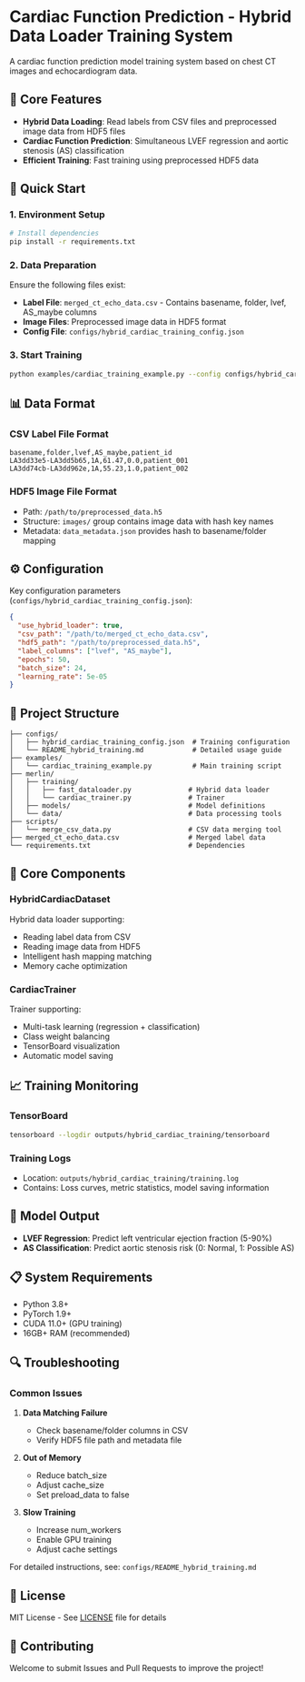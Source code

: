 # Cardiac Function Prediction - Hybrid Data Loader Training System

A cardiac function prediction model training system based on chest CT images and echocardiogram data.

## 🎯 Core Features

- **Hybrid Data Loading**: Read labels from CSV files and preprocessed image data from HDF5 files
- **Cardiac Function Prediction**: Simultaneous LVEF regression and aortic stenosis (AS) classification
- **Efficient Training**: Fast training using preprocessed HDF5 data

## 🚀 Quick Start

### 1. Environment Setup

```bash
# Install dependencies
pip install -r requirements.txt
```

### 2. Data Preparation

Ensure the following files exist:
- **Label File**: `merged_ct_echo_data.csv` - Contains basename, folder, lvef, AS_maybe columns
- **Image Files**: Preprocessed image data in HDF5 format
- **Config File**: `configs/hybrid_cardiac_training_config.json`

### 3. Start Training

```bash
python examples/cardiac_training_example.py --config configs/hybrid_cardiac_training_config.json
```

## 📊 Data Format

### CSV Label File Format
```csv
basename,folder,lvef,AS_maybe,patient_id
LA3dd33e5-LA3dd5b65,1A,61.47,0.0,patient_001
LA3dd74cb-LA3dd962e,1A,55.23,1.0,patient_002
```

### HDF5 Image File Format
- Path: `/path/to/preprocessed_data.h5`
- Structure: `images/` group contains image data with hash key names
- Metadata: `data_metadata.json` provides hash to basename/folder mapping

## ⚙️ Configuration

Key configuration parameters (`configs/hybrid_cardiac_training_config.json`):

```json
{
  "use_hybrid_loader": true,
  "csv_path": "/path/to/merged_ct_echo_data.csv",
  "hdf5_path": "/path/to/preprocessed_data.h5",
  "label_columns": ["lvef", "AS_maybe"],
  "epochs": 50,
  "batch_size": 24,
  "learning_rate": 5e-05
}
```

## 📁 Project Structure

```
├── configs/
│   ├── hybrid_cardiac_training_config.json  # Training configuration
│   └── README_hybrid_training.md            # Detailed usage guide
├── examples/
│   └── cardiac_training_example.py          # Main training script
├── merlin/
│   ├── training/
│   │   ├── fast_dataloader.py              # Hybrid data loader
│   │   └── cardiac_trainer.py              # Trainer
│   ├── models/                             # Model definitions
│   └── data/                               # Data processing tools
├── scripts/
│   └── merge_csv_data.py                   # CSV data merging tool
├── merged_ct_echo_data.csv                 # Merged label data
└── requirements.txt                        # Dependencies
```

## 🔧 Core Components

### HybridCardiacDataset
Hybrid data loader supporting:
- Reading label data from CSV
- Reading image data from HDF5
- Intelligent hash mapping matching
- Memory cache optimization

### CardiacTrainer
Trainer supporting:
- Multi-task learning (regression + classification)
- Class weight balancing
- TensorBoard visualization
- Automatic model saving

## 📈 Training Monitoring

### TensorBoard
```bash
tensorboard --logdir outputs/hybrid_cardiac_training/tensorboard
```

### Training Logs
- Location: `outputs/hybrid_cardiac_training/training.log`
- Contains: Loss curves, metric statistics, model saving information

## 🎯 Model Output

- **LVEF Regression**: Predict left ventricular ejection fraction (5-90%)
- **AS Classification**: Predict aortic stenosis risk (0: Normal, 1: Possible AS)

## 📋 System Requirements

- Python 3.8+
- PyTorch 1.9+
- CUDA 11.0+ (GPU training)
- 16GB+ RAM (recommended)

## 🔍 Troubleshooting

### Common Issues

1. **Data Matching Failure**
   - Check basename/folder columns in CSV
   - Verify HDF5 file path and metadata file

2. **Out of Memory**
   - Reduce batch_size
   - Adjust cache_size
   - Set preload_data to false

3. **Slow Training**
   - Increase num_workers
   - Enable GPU training
   - Adjust cache settings

For detailed instructions, see: `configs/README_hybrid_training.md`

## 📄 License

MIT License - See [LICENSE](LICENSE) file for details

## 🤝 Contributing

Welcome to submit Issues and Pull Requests to improve the project!
